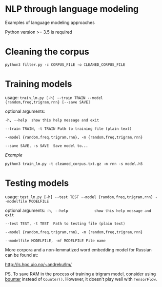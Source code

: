 # NLP through language modeling

Examples of language modeling approaches

Python version >= 3.5 is required

# Cleaning the corpus

`python3 filter.py -c CORPUS_FILE -o CLEANED_CORPUS_FILE`

# Training models

usage: `train_lm.py [-h] --train TRAIN --model {random,freq,trigram,rnn} [--save SAVE]`

optional arguments:

  `-h, --help  show this help message and exit`

  `--train TRAIN, -t TRAIN Path to training file (plain text)`

  `--model {random,freq,trigram,rnn}, -m {random,freq,trigram,rnn}`

  `--save SAVE, -s SAVE  Save model to...`

*Example*

`python3 train_lm.py -t cleaned_corpus.txt.gz -m rnn -s model.h5`

# Testing models

usage: `test_lm.py [-h] --test TEST --model {random,freq,trigram,rnn} --modelfile MODELFILE`

optional arguments:
  `-h, --help            show this help message and exit`
  
  `--test TEST, -t TEST  Path to testing file (plain text)`
  
  `--model {random,freq,trigram,rnn}, -m {random,freq,trigram,rnn}`
  
  `--modelfile MODELFILE, -mf MODELFILE File name`


More corpora and a non-lemmatized word embedding model for Russian can be found at: 

http://ls.hpc.uio.no/~andreku/lm/


PS. To save RAM in the process of training a trigram model, 
consider using [bounter](https://github.com/RaRe-Technologies/bounter) instead of `Counter()`.
However, it doesn't play well with `TensorFlow`.
